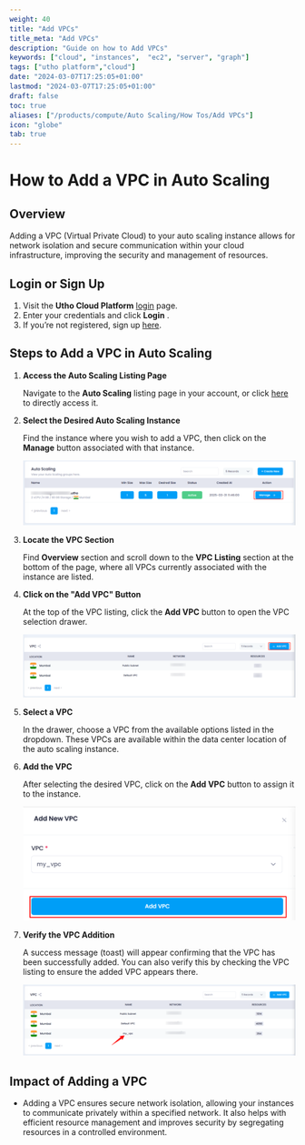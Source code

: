 ```yaml
---
weight: 40
title: "Add VPCs"
title_meta: "Add VPCs"
description: "Guide on how to Add VPCs"
keywords: ["cloud", "instances",  "ec2", "server", "graph"]
tags: ["utho platform","cloud"]
date: "2024-03-07T17:25:05+01:00"
lastmod: "2024-03-07T17:25:05+01:00"
draft: false
toc: true
aliases: ["/products/compute/Auto Scaling/How Tos/Add VPCs"]
icon: "globe"
tab: true
---
```


# **How to Add a VPC in Auto Scaling**

## **Overview**

Adding a VPC (Virtual Private Cloud) to your auto scaling instance allows for network isolation and secure communication within your cloud infrastructure, improving the security and management of resources.

## **Login or Sign Up**

1. Visit the **Utho Cloud Platform** [login](https://console.utho.com/login) page.
2. Enter your credentials and click  **Login** .
3. If you’re not registered, sign up [here](https://console.utho.com/signup).

## **Steps to Add a VPC in Auto Scaling**

1. **Access the Auto Scaling Listing Page**

   Navigate to the **Auto Scaling** listing page in your account, or click [here ](https://console.utho.com/auto-scaling "Auto Scaling Listing Page")to directly access it.
2. **Select the Desired Auto Scaling Instance**

   Find the instance where you wish to add a VPC, then click on the **Manage** button associated with that instance.

   ![1743745134904](image/index/1743745134904.png)
3. **Locate the VPC Section**

   Find **Overview** section and scroll down to the **VPC Listing** section at the bottom of the page, where all VPCs currently associated with the instance are listed.
4. **Click on the "Add VPC" Button**

   At the top of the VPC listing, click the **Add VPC** button to open the VPC selection drawer.

   ![1743745290295](image/index/1743745290295.png)
5. **Select a VPC**

   In the drawer, choose a VPC from the available options listed in the dropdown. These VPCs are available within the data center location of the auto scaling instance.
6. **Add the VPC**

   After selecting the desired VPC, click on the **Add VPC** button to assign it to the instance.

   ![1743745339741](image/index/1743745339741.png)
7. **Verify the VPC Addition**

   A success message (toast) will appear confirming that the VPC has been successfully added. You can also verify this by checking the VPC listing to ensure the added VPC appears there.

   ![1743745454412](image/index/1743745454412.png)

## **Impact of Adding a VPC**

* Adding a VPC ensures secure network isolation, allowing your instances to communicate privately within a specified network. It also helps with efficient resource management and improves security by segregating resources in a controlled environment.
